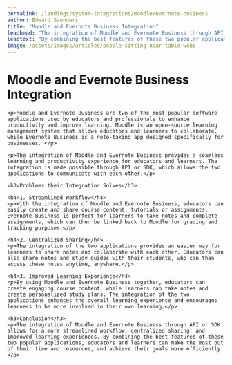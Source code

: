 ```yaml
---
permalink: /landings/system-integrations/moodle/evernote-business
author: Edward Saunders
title: "Moodle and Evernote Business Integration"
leadhead: "The integration of Moodle and Evernote Business through API or SDK allows for a more streamlined workflow, centralized sharing, and improved learning experiences"
leadtext: "By combining the best features of these two popular applications, educators and learners can make the most out of their time and resources, and achieve their goals more efficiently."
image: /assets/images/articles/people-sitting-near-table.webp
---
```

<div class="arttext">    <h1>Moodle and Evernote Business Integration</h1>
    
    <p>Moodle and Evernote Business are two of the most popular software applications used by educators and professionals to enhance productivity and improve learning. Moodle is an open-source learning management system that allows educators and learners to collaborate, while Evernote Business is a note-taking app designed specifically for businesses. </p>

    <p>The integration of Moodle and Evernote Business provides a seamless learning and productivity experience for educators and learners. The integration is made possible through API or SDK, which allows the two applications to communicate with each other.</p>

    <h3>Problems their Integration Solves</h3>

    <h4>1. Streamlined Workflow</h4>
    <p>With the integration of Moodle and Evernote Business, educators can easily create and share course content, tutorials or assignments. Evernote Business is perfect for learners to take notes and complete assignments, which can then be linked back to Moodle for grading and tracking purposes.</p>

    <h4>2. Centralized Sharing</h4>
    <p>The integration of the two applications provides an easier way for learners to share notes and collaborate with each other. Educators can also share notes and study guides with their students, who can then access these notes anytime, anywhere.</p>

    <h4>3. Improved Learning Experience</h4>
    <p>By using Moodle and Evernote Business together, educators can create engaging course content, while learners can take notes and create personalized study plans. The integration of the two applications enhances the overall learning experience and encourages learners to be more involved in their own learning.</p>

    <h3>Conclusion</h3>
    <p>The integration of Moodle and Evernote Business through API or SDK allows for a more streamlined workflow, centralized sharing, and improved learning experiences. By combining the best features of these two popular applications, educators and learners can make the most out of their time and resources, and achieve their goals more efficiently.</p>

</div>